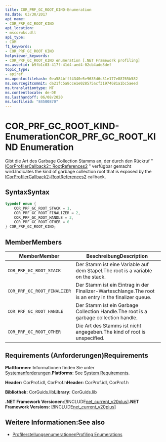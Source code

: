 ```yaml
---
title: COR_PRF_GC_ROOT_KIND-Enumeration
ms.date: 03/30/2017
api_name:
- COR_PRF_GC_ROOT_KIND
api_location:
- mscorwks.dll
api_type:
- COM
f1_keywords:
- COR_PRF_GC_ROOT_KIND
helpviewer_keywords:
- COR_PRF_GC_ROOT_KIND enumeration [.NET Framework profiling]
ms.assetid: b9fb1c03-417f-41d4-aed4-02cb4ade8def
topic_type:
- apiref
ms.openlocfilehash: 0ea584bfff4340e5e9635d6c31e177e88765b582
ms.sourcegitcommit: da21fc5a8cce1e028575acf31974681a1bc5aeed
ms.translationtype: MT
ms.contentlocale: de-DE
ms.lasthandoff: 06/08/2020
ms.locfileid: "84500870"
---
```

# <a name="cor_prf_gc_root_kind-enumeration"></a><span data-ttu-id="b6079-102">COR_PRF_GC_ROOT_KIND-Enumeration</span><span class="sxs-lookup"><span data-stu-id="b6079-102">COR_PRF_GC_ROOT_KIND Enumeration</span></span>
<span data-ttu-id="b6079-103">Gibt die Art des Garbage Collection Stamms an, der durch den Rückruf " [ICorProfilerCallback2:: RootReferences2](icorprofilercallback2-rootreferences2-method.md) " verfügbar gemacht wird.</span><span class="sxs-lookup"><span data-stu-id="b6079-103">Indicates the kind of garbage collection root that is exposed by the [ICorProfilerCallback2::RootReferences2](icorprofilercallback2-rootreferences2-method.md) callback.</span></span>  
  
## <a name="syntax"></a><span data-ttu-id="b6079-104">Syntax</span><span class="sxs-lookup"><span data-stu-id="b6079-104">Syntax</span></span>  
  
```cpp  
typedef enum {  
    COR_PRF_GC_ROOT_STACK = 1,  
    COR_PRF_GC_ROOT_FINALIZER = 2,  
    COR_PRF_GC_ROOT_HANDLE = 3,  
    COR_PRF_GC_ROOT_OTHER = 0  
} COR_PRF_GC_ROOT_KIND;  
```  
  
## <a name="members"></a><span data-ttu-id="b6079-105">Member</span><span class="sxs-lookup"><span data-stu-id="b6079-105">Members</span></span>  
  
|<span data-ttu-id="b6079-106">Member</span><span class="sxs-lookup"><span data-stu-id="b6079-106">Member</span></span>|<span data-ttu-id="b6079-107">Beschreibung</span><span class="sxs-lookup"><span data-stu-id="b6079-107">Description</span></span>|  
|------------|-----------------|  
|`COR_PRF_GC_ROOT_STACK`|<span data-ttu-id="b6079-108">Der Stamm ist eine Variable auf dem Stapel.</span><span class="sxs-lookup"><span data-stu-id="b6079-108">The root is a variable on the stack.</span></span>|  
|`COR_PRF_GC_ROOT_FINALIZER`|<span data-ttu-id="b6079-109">Der Stamm ist ein Eintrag in der Finalizer-Warteschlange.</span><span class="sxs-lookup"><span data-stu-id="b6079-109">The root is an entry in the finalizer queue.</span></span>|  
|`COR_PRF_GC_ROOT_HANDLE`|<span data-ttu-id="b6079-110">Der Stamm ist ein Garbage Collection Handle.</span><span class="sxs-lookup"><span data-stu-id="b6079-110">The root is a garbage collection handle.</span></span>|  
|`COR_PRF_GC_ROOT_OTHER`|<span data-ttu-id="b6079-111">Die Art des Stamms ist nicht angegeben.</span><span class="sxs-lookup"><span data-stu-id="b6079-111">The kind of root is unspecified.</span></span>|  
  
## <a name="requirements"></a><span data-ttu-id="b6079-112">Requirements (Anforderungen)</span><span class="sxs-lookup"><span data-stu-id="b6079-112">Requirements</span></span>  
 <span data-ttu-id="b6079-113">**Plattformen:** Informationen finden Sie unter [Systemanforderungen](../../get-started/system-requirements.md).</span><span class="sxs-lookup"><span data-stu-id="b6079-113">**Platforms:** See [System Requirements](../../get-started/system-requirements.md).</span></span>  
  
 <span data-ttu-id="b6079-114">**Header:** CorProf.idl, CorProf.h</span><span class="sxs-lookup"><span data-stu-id="b6079-114">**Header:** CorProf.idl, CorProf.h</span></span>  
  
 <span data-ttu-id="b6079-115">**Bibliothek:** CorGuids.lib</span><span class="sxs-lookup"><span data-stu-id="b6079-115">**Library:** CorGuids.lib</span></span>  
  
 <span data-ttu-id="b6079-116">**.NET Framework Versionen:**[!INCLUDE[net_current_v20plus](../../../../includes/net-current-v20plus-md.md)]</span><span class="sxs-lookup"><span data-stu-id="b6079-116">**.NET Framework Versions:** [!INCLUDE[net_current_v20plus](../../../../includes/net-current-v20plus-md.md)]</span></span>  
  
## <a name="see-also"></a><span data-ttu-id="b6079-117">Weitere Informationen:</span><span class="sxs-lookup"><span data-stu-id="b6079-117">See also</span></span>

- [<span data-ttu-id="b6079-118">Profilerstellungsenumerationen</span><span class="sxs-lookup"><span data-stu-id="b6079-118">Profiling Enumerations</span></span>](profiling-enumerations.md)
